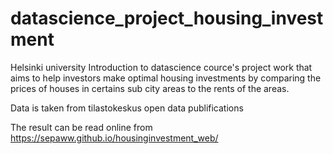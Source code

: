 # datascience_project_housing_investment

Helsinki university Introduction to datascience cource's project work that aims to help investors make optimal housing investments by comparing the prices of houses in certains sub city areas to the rents of the areas. 

Data is taken from tilastokeskus open data publifications

The result can be read online from https://sepaww.github.io/housinginvestment_web/
      
 


